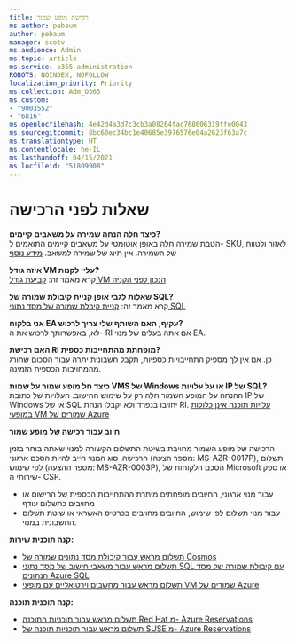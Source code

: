 ```yaml
---
title: רכישת מופע שמור
ms.author: pebaum
author: pebaum
manager: scotv
ms.audience: Admin
ms.topic: article
ms.service: o365-administration
ROBOTS: NOINDEX, NOFOLLOW
localization_priority: Priority
ms.collection: Adm_O365
ms.custom:
- "9003552"
- "6816"
ms.openlocfilehash: 4e42d4a3d7c3cb3a08264fac768606319ffe0043
ms.sourcegitcommit: 8bc60ec34bc1e40685e3976576e04a2623f63a7c
ms.translationtype: HT
ms.contentlocale: he-IL
ms.lasthandoff: 04/15/2021
ms.locfileid: "51809908"
---
```

# <a name="questions-before-purchase"></a>שאלות לפני הרכישה

**כיצד חלה הנחה שמירה על משאבים קיימים?**  
הטבת שמירה חלה באופן אוטומטי על משאבים קיימים התואמים ל- SKU, לאזור ולטווח של השמירה. אין תיוג של שמירה למשאב. [מידע נוסף](https://docs.microsoft.com/azure/cost-management-billing/reservations/save-compute-costs-reservations?WT.mc_id=Portal-Microsoft_Azure_Support#how-reservation-discount-is-applied) 

**איזה גודל VM עליי לקנות?**  
קרא מאמר זה: [קביעת גודל VM הנכון לפני הקניה](https://docs.microsoft.com/azure/virtual-machines/windows/prepay-reserved-vm-instances?toc=/azure/billing/TOC.json&WT.mc_id=Portal-Microsoft_Azure_Support#determine-the-right-vm-size-before-you-buy)

**שאלות לגבי אופן קניית קיבולת שמורה של SQL?**  
קרא מאמר זה: [קניית קיבלת שמורה של מסד נתוני SQL](https://docs.microsoft.com/azure/sql-database/sql-database-reserved-capacity?toc=/azure/billing/TOC.json&WT.mc_id=Portal-Microsoft_Azure_Support#buy-sql-database-reserved-capacity)

**אני בלקוח EA עקיף, האם השותף שלי צריך לרכוש?**  
לא, באפשרותך לרכוש את ה- RI אם אתה בעלים של מנוי EA.

**האם רכישת RI מופחתת מהתחייבות כספית?**  
כן. אם אין לך מספיק התחייבויות כספיות, תקבל חשבונית יתרה עבור הסכום שחורג מהמחויבות הכספית הזמינה.

**כיצד חל מופע שמור על שמות VMS של Windows או על עלויות IP של SQL?**  
ההנחה על המופע השמור חלה רק על שימוש החישוב. העלויות של כתובת IP של Windows או של SQL יחויבו בנפרד ולא יקבלו הנחת RI. [עלויות תוכנה אינן כלולות במופעי VM שמורים של Azure](https://docs.microsoft.com/azure/billing/billing-reserved-instance-windows-software-costs?WT.mc_id=Portal-Microsoft_Azure_Support)  
      
**חיוב עבור רכישה של מופע שמור**  
      
הרכישה של מופע השמור מחויבת בשיטת התשלום הקשורה למנוי שאתה בוחר בזמן הרכישה. סוג המנוי חייב להיות הסכם ארגוני (מספר הצעה: MS-AZR-0017P), תשלום לפי שימוש (מספר ההצעה: MS-AZR-0003P), הסכם הלקוחות של Microsoft או ספק שירותי ה- CSP.

-   עבור מנוי ארגוני, החיובים מופחתים מיתרת ההתחייבות הכספית של הרישום או מחויבים כתשלום עודף
-   עבור מנוי תשלום לפי שימוש, החיובים מחויבים בכרטיס האשראי או שיטת תשלום החשבונית במנוי.

**קנה תוכנית שירות:**

-   [תשלום מראש עבור קיבולת מסד נתונים שמורה של Cosmos](https://docs.microsoft.com/azure/cosmos-db/cosmos-db-reserved-capacity?WT.mc_id=Portal-Microsoft_Azure_Support)
-   [תשלום מראש עבור משאבי חישוב של מסד נתוני SQL עם קיבולת שמורה של מסד הנתונים Azure SQL](https://docs.microsoft.com/azure/sql-database/sql-database-reserved-capacity?WT.mc_id=Portal-Microsoft_Azure_Support)
-   [תשלום מראש עבור מחשבים וירטואליים עם מופעי VM שמורים של Azure](https://docs.microsoft.com/azure/virtual-machines/windows/prepay-reserved-vm-instances?WT.mc_id=Portal-Microsoft_Azure_Support)

**קנה תוכנית תוכנה:**

-   [תשלום מראש עבור תוכניות התוכנה Red Hat מ- Azure Reservations](https://docs.microsoft.com/azure/virtual-machines/linux/prepay-rhel-software-charges?WT.mc_id=Portal-Microsoft_Azure_Support)
-   [תשלום מראש עבור תוכניות תוכנה של SUSE מ- Azure Reservations](https://docs.microsoft.com/azure/virtual-machines/linux/prepay-suse-software-charges?WT.mc_id=Portal-Microsoft_Azure_Support)
